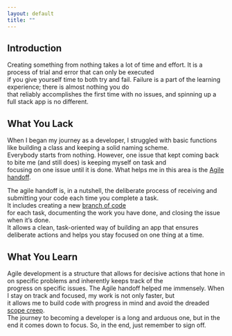 ```yaml
---
layout: default
title: ""
---
```


## Introduction

Creating something from nothing takes a lot of time and effort. It is a process of trial and error that can only be executed  
if you give yourself time to both try and fail. Failure is a part of the learning experience; there is almost nothing you do  
that reliably accomplishes the first time with no issues, and spinning up a full stack app is no different.

## What You Lack

When I began my journey as a developer, I struggled with basic functions like building a class and keeping a solid naming scheme.  
Everybody starts from nothing. However, one issue that kept coming back to bite me (and still does) is keeping myself on task and  
focusing on one issue until it is done. What helps me in this area is the [Agile handoff](https://www.interaction-design.org/literature/topics/design-handoffs).

The agile handoff is, in a nutshell, the deliberate process of receiving and submitting your code each time you complete a task.  
It includes creating a new [branch of code](https://www.perforce.com/blog/vcs/best-branching-strategies-high-velocity-development)  
for each task, documenting the work you have done, and closing the issue when it’s done.  
It allows a clean, task-oriented way of building an app that ensures deliberate actions and helps you stay focused on one thing at a time.

## What You Learn

Agile development is a structure that allows for decisive actions that hone in on specific problems and inherently keeps track of the  
progress on specific issues. The Agile handoff helped me immensely. When I stay on track and focused, my work is not only faster, but  
it allows me to build code with progress in mind and avoid the dreaded [scope creep](https://www.wrike.com/project-management-guide/faq/what-is-scope-creep-in-project-management/).  
The journey to becoming a developer is a long and arduous one, but in the end it comes down to focus. So, in the end, just remember to sign off.

